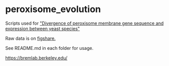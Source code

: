 # peroxisome_evolution

<body>

Scripts used for ["Divergence of peroxisome membrane gene sequence and expression between yeast species"](https://www.g3journal.org/content/10/6/2079)

Raw data is on [figshare.](https://gsajournals.figshare.com/articles/Supplemental_Material_for_Dubin_Roop_and_Brem_2020/12124485)

See README.md in each folder for usage.

https://bremlab.berkeley.edu/

</body>
